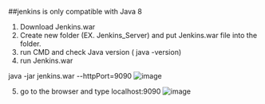 ##jenkins is only compatible with Java 8

1. Download Jenkins.war
2. Create new folder (EX. Jenkins_Server) and put Jenkins.war file into the folder.
3. run CMD and check Java version ( java -version) 
4. run Jenkins.war

java -jar jenkins.war --httpPort=9090
![image](https://user-images.githubusercontent.com/40884275/61440604-2e65dd80-a901-11e9-8456-35e4fccd3b4a.png)


5. go to the browser and type localhost:9090
![image](https://user-images.githubusercontent.com/40884275/61440666-4b021580-a901-11e9-89d2-7a372982cd39.png)
